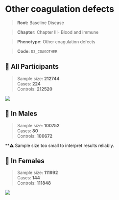 # Other coagulation defects

> **Root:** Baseline Disease  

> **Chapter:** Chapter III- Blood and immune  

> **Phenotype:** Other coagulation defects  

> **Code:** `D3_COAGOTHER`

## 🧪 All Participants  
> Sample size: **212744**  
> Cases: **224**  
> Controls: **212520**
<img src="/Disease/Figures/ALL/Baseline/D3_COAGOTHER.png"/>
<CsvTable src="/Disease_Data/ALL/Baseline/LG_D3_COAGOTHER.csv" label="🔍 View full results" />

## 👨 In Males  
> Sample size: **100752**  
> Cases: **80**  
> Controls: **100672**

**⚠️ Sample size too small to interpret results reliably.

## 👩 In Females  
> Sample size: **111992**  
> Cases: **144**  
> Controls: **111848**
<img src="/Disease/Figures/Female/Baseline/D3_COAGOTHER.png"/>
<CsvTable src="/Disease_Data/Female/Baseline/LG_D3_COAGOTHER.csv" label="🔍 View full results" />
